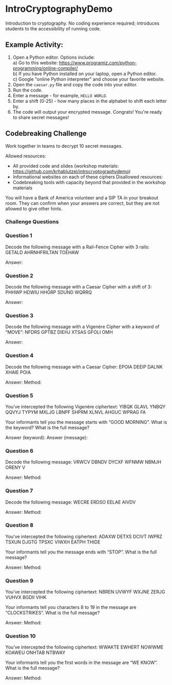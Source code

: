 # IntroCryptographyDemo
Introduction to cryptography. No coding experience required; introduces students to the accessibility of running code.

## Example Activity:

1. Open a Python editor. Options include:  
	a) Go to this website: https://www.programiz.com/python-programming/online-compiler/  
	b) If you have Python installed on your laptop, open a Python editor.  
	c) Google "online Python interpreter" and choose your favorite website.	 
2. Open the `caesar.py` file and copy the code into your editor.
3. Run the code.
4. Enter a message - for example, `HELLO WORLD`.
5. Enter a shift (0-25) - how many places in the alphabet to shift each letter by.
6. The code will output your encrypted message. Congrats! You're ready to share secret messages!

## Codebreaking Challenge
Work together in teams to decrypt 10 secret messages.

Allowed resources:
- All provided code and slides (workshop materials: https://github.com/krhablutzel/introcryptographydemo)
- Informational websites on each of these ciphers
Disallowed resources:
- Codebreaking tools with capacity beyond that provided in the workshop materials

You will have a Bank of America volunteer and a SIP TA in your breakout room. They can confirm when your answers are correct, but they are not allowed to give other hints.

### Challenge Questions

### Question 1
Decode the following message with a Rail-Fence Cipher with 3 rails:
GETALD AHRNHFRILTAN TOEHAW

Answer: 

### Question 2
Decode the following message with a Caesar Cipher with a shift of 3:
PHHWP HDWIU HHGRP SDUND WQRRQ

Answer: 

### Question 3
Decode the following message with a Vigenère Cipher with a keyword of “MOVE”:
NFDRS GPTBZ DIEHJ XTSAS GFOLI OMH

Answer: 

### Question 4
Decode the following message with a Caesar Cipher:
EPOIA DEEIP DALNK XHAIE POIA

Answer: 
Method: 

### Question 5
You’ve intercepted the following Vigenère ciphertext:
YIBQK GLAVL YNBQY QQVYJ TYPYM MXLJG LBNPF SHPRM XLNVL AHGUC WPRAG FA

Your informants tell you the message starts with “GOOD MORNING”.
What is the keyword? What is the full message?

Answer (keyword): 
Answer (message): 

### Question 6
Decode the following message:
VRWCV DBNDV DYCXF WFNMW NBMJH ORENY V

Answer: 
Method: 

### Question 7
Decode the following message:
WECRE ERDSO EELAE AIVDV

Answer: 
Method:

### Question 8
You’ve intercepted the following ciphertext:
ADAXW DETXS DCIVT IWPRZ TSXUN DJGTG TPSXC VIWXH EATPH THIDE

Your informants tell you the message ends with “STOP”.
What is the full message?

Answer: 
Method: 

### Question 9
You’ve intercepted the following ciphertext:
NBREN UVWYF WXJNE ZERJG VUHVX BGDII VIHK

Your informants tell you characters 8 to 19 in the message are “CLOCKSTRIKES”.
What is the full message?

Answer: 
Method: 


### Question 10
You’ve intercepted the following ciphertext:
WWAKTE EWHERT NOWWME KOAWEU ONHTAB NTBWAY

Your informants tell you the first words in the message are “WE KNOW”.
What is the full message?

Answer: 
Method: 

